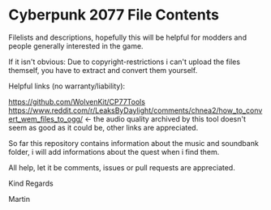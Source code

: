 # Cyberpunk 2077 File Contents

Filelists and descriptions, hopefully this will be helpful for modders and people generally interested in the game.

If it isn't obvious: Due to copyright-restrictions i can't upload the files themself, you have to extract and convert them yourself.

Helpful links (no warranty/liability): 

https://github.com/WolvenKit/CP77Tools
https://www.reddit.com/r/LeaksByDaylight/comments/chnea2/how_to_convert_wem_files_to_ogg/  <- the audio quality archived by this tool doesn't seem as good as it could be, other links are appreciated.

So far this repository contains information about the music and soundbank folder, i will add informations about the quest when i find them.

All help, let it be comments, issues or pull requests are appreciated.

Kind Regards

Martin
